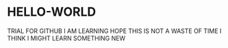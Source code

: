 # HELLO-WORLD
TRIAL FOR GITHUB
I AM LEARNING
HOPE THIS IS NOT A WASTE OF TIME
I THINK I MIGHT LEARN SOMETHING NEW
